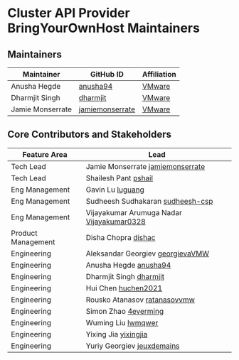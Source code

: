 # Cluster API Provider BringYourOwnHost Maintainers

## Maintainers

| Maintainer | GitHub ID | Affiliation |
|------------|-----------|-------------|
|Anusha Hegde | [anusha94](https://github.com/anusha94 ) | [VMware](https://www.github.com/vmware/) |
|Dharmjit Singh | [dharmjit](https://github.com/dharmjit/ ) | [VMware](https://www.github.com/vmware/) |
|Jamie Monserrate | [jamiemonserrate](https://github.com/jamiemonserrate ) | [VMware](https://www.github.com/vmware/) |

## Core Contributors and Stakeholders

| Feature Area | Lead |
|--------------|------|
| Tech Lead | Jamie Monserrate [jamiemonserrate](https://github.com/jamiemonserrate) |
| Tech Lead  | Shailesh Pant [pshail](https://github.com/pshail) |
| Eng Management | Gavin Lu [luguang](https://github.com/luguang) |
| Eng Management | Sudheesh Sudhakaran [sudheesh-csp](https://github.com/sudheesh-csp) |
| Eng Management | Vijayakumar Arumuga Nadar [Vijayakumar0328](https://github.com/Vijayakumar0328) |
| Product Management | Disha Chopra [dishac](https://github.com/dishac) |
| Engineering | Aleksandar Georgiev [georgievaVMW](https://github.com/georgievaVMW) |
| Engineering | Anusha Hegde [anusha94](https://github.com/anusha94) |
| Engineering | Dharmjit Singh [dharmjit](https://github.com/dharmjit/) |
| Engineering | Hui Chen [huchen2021](https://github.com/huchen2021) |
| Engineering | Rousko Atanasov [ratanasovvmw](https://github.com/ratanasovvmw) |
| Engineering | Simon Zhao [4everming](https://github.com/4everming) |
| Engineering | Wuming Liu [lwmqwer ](https://github.com/lwmqwer) |
| Engineering | Yixing Jia [yixingjia](https://github.com/yixingjia) |
| Engineering | Yuriy Georgiev [jeuxdemains ](https://github.com/jeuxdemains ) |
